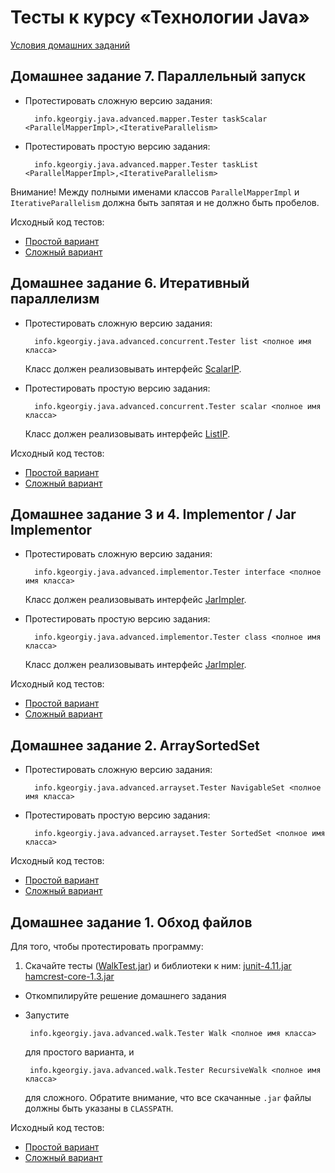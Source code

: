Тесты к курсу «Технологии Java»
====

[Условия домашних заданий](http://www.kgeorgiy.info/courses/java-advanced/homeworks.html)

Домашнее задание 7. Параллельный запуск
----
* Протестировать сложную версию задания: 

        info.kgeorgiy.java.advanced.mapper.Tester taskScalar <ParallelMapperImpl>,<IterativeParallelism>

* Протестировать простую версию задания: 
    
        info.kgeorgiy.java.advanced.mapper.Tester taskList <ParallelMapperImpl>,<IterativeParallelism>

Внимание! Между полными именами классов `ParallelMapperImpl` и `IterativeParallelism` должна
быть запятая и не должно быть пробелов.
   
Исходный код тестов: 

* [Простой вариант](java/info/kgeorgiy/java/advanced/concurrent/ScalarTPTest.java)
* [Сложный вариант](java/info/kgeorgiy/java/advanced/concurrent/ListTPTest.java)


Домашнее задание 6. Итеративный параллелизм
----
* Протестировать сложную версию задания: 

        info.kgeorgiy.java.advanced.concurrent.Tester list <полное имя класса>

  Класс должен реализовывать интерфейс 
  [ScalarIP](java/info/kgeorgiy/java/advanced/concurrent/ScalarIP.java).
* Протестировать простую версию задания: 
    
        info.kgeorgiy.java.advanced.concurrent.Tester scalar <полное имя класса>
   
  Класс должен реализовывать интерфейс 
  [ListIP](java/info/kgeorgiy/java/advanced/concurrent/ListIP.java).

Исходный код тестов: 

* [Простой вариант](java/info/kgeorgiy/java/advanced/concurrent/ScalarIPTest.java)
* [Сложный вариант](java/info/kgeorgiy/java/advanced/concurrent/ListIPTest.java)


Домашнее задание 3 и 4. Implementor / Jar Implementor
----
* Протестировать сложную версию задания: 
    
        info.kgeorgiy.java.advanced.implementor.Tester interface <полное имя класса>

  Класс должен реализовывать интерфейс 
  [JarImpler](java/info/kgeorgiy/java/advanced/implementor/JarImpler.java).
    
* Протестировать простую версию задания: 
    
        info.kgeorgiy.java.advanced.implementor.Tester class <полное имя класса>
    
  Класс должен реализовывать интерфейс 
  [JarImpler](java/info/kgeorgiy/java/advanced/implementor/JarImpler.java).

Исходный код тестов: 

* [Простой вариант](java/info/kgeorgiy/java/advanced/implementor/InterfaceImplementorTest.java)
* [Сложный вариант](java/info/kgeorgiy/java/advanced/implementor/ClassImplementorTest.java)

Домашнее задание 2. ArraySortedSet
----
* Протестировать сложную версию задания: 

        info.kgeorgiy.java.advanced.arrayset.Tester NavigableSet <полное имя класса>

* Протестировать простую версию задания: 

        info.kgeorgiy.java.advanced.arrayset.Tester SortedSet <полное имя класса>

Исходный код тестов: 

* [Простой вариант](java/info/kgeorgiy/java/advanced/arrayset/SortedSetTest.java)
* [Сложный вариант](java/info/kgeorgiy/java/advanced/arrayset/NavigableSetTest.java)

Домашнее задание 1. Обход файлов
----
Для того, чтобы протестировать программу:

 1. Скачайте тесты ([WalkTest.jar](artifacts/WalkTest.jar)) и библиотеки к ним:
    [junit-4.11.jar](lib/junit-4.11.jar) [hamcrest-core-1.3.jar](lib/hamcrest-core-1.3.jar)
 * Откомпилируйте решение домашнего задания
 * Запустите

        info.kgeorgiy.java.advanced.walk.Tester Walk <полное имя класса>

   для простого варианта, и 

        info.kgeorgiy.java.advanced.walk.Tester RecursiveWalk <полное имя класса>

   для сложного. Обратите внимание, что все скачанные `.jar` файлы должны
   быть указаны в `CLASSPATH`.
    
Исходный код тестов: 

* [Простой вариант](java/info/kgeorgiy/java/advanced/walk/WalkTest.java)
* [Сложный вариант](java/info/kgeorgiy/java/advanced/walk/RecursiveWalkTest.java)
